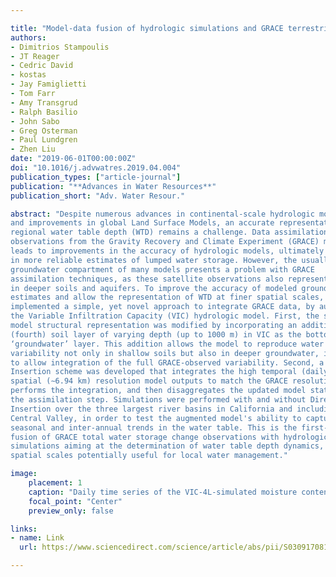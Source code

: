 ```yaml
---

title: "Model-data fusion of hydrologic simulations and GRACE terrestrial water storage observations to estimate changes in water table depth"
authors:
- Dimitrios Stampoulis
- JT Reager
- Cedric David
- kostas
- Jay Famiglietti
- Tom Farr
- Amy Transgrud
- Ralph Basilio
- John Sabo
- Greg Osterman
- Paul Lundgren
- Zhen Liu
date: "2019-06-01T00:00:00Z"
doi: "10.1016/j.advwatres.2019.04.004"
publication_types: ["article-journal"]
publication: "**Advances in Water Resources**"
publication_short: "Adv. Water Resour."

abstract: "Despite numerous advances in continental-scale hydrologic modeling
and improvements in global Land Surface Models, an accurate representation of
regional water table depth (WTD) remains a challenge. Data assimilation of
observations from the Gravity Recovery and Climate Experiment (GRACE) mission
leads to improvements in the accuracy of hydrologic models, ultimately resulting
in more reliable estimates of lumped water storage. However, the usually shallow
groundwater compartment of many models presents a problem with GRACE
assimilation techniques, as these satellite observations also represent changes
in deeper soils and aquifers. To improve the accuracy of modeled groundwater
estimates and allow the representation of WTD at finer spatial scales, we
implemented a simple, yet novel approach to integrate GRACE data, by augmenting
the Variable Infiltration Capacity (VIC) hydrologic model. First, the subsurface
model structural representation was modified by incorporating an additional
(fourth) soil layer of varying depth (up to 1000 m) in VIC as the bottom
‘groundwater’ layer. This addition allows the model to reproduce water storage
variability not only in shallow soils but also in deeper groundwater, in order
to allow integration of the full GRACE-observed variability. Second, a Direct
Insertion scheme was developed that integrates the high temporal (daily) and
spatial (∼6.94 km) resolution model outputs to match the GRACE resolution,
performs the integration, and then disaggregates the updated model state after
the assimilation step. Simulations were performed with and without Direct
Insertion over the three largest river basins in California and including the
Central Valley, in order to test the augmented model's ability to capture
seasonal and inter-annual trends in the water table. This is the first-ever
fusion of GRACE total water storage change observations with hydrologic
simulations aiming at the determination of water table depth dynamics, at
spatial scales potentially useful for local water management."

image:
    placement: 1
    caption: "Daily time series of the VIC-4L-simulated moisture content of the (a) top soil layer, (b) second from top soil layer, and (c) third from top soil layer for the entire simulation period. Daily time series of the VIC-4L-simulated groundwater anomalies expressed as deviations of the water equivalent height (d). All time series are spatially averaged over each of the three basins in Central Valley."
    focal_point: "Center"
    preview_only: false

links:
- name: Link
  url: https://www.sciencedirect.com/science/article/abs/pii/S0309170818309370

---
```




